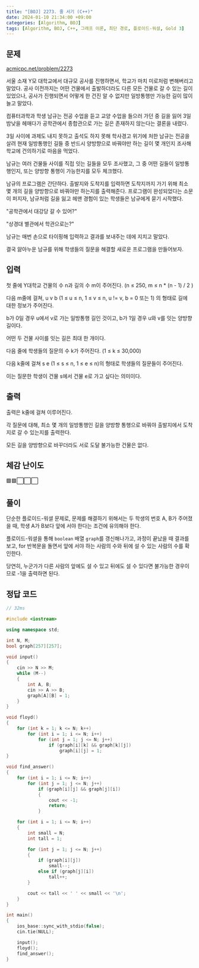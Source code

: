 ```yaml
---
title: "[BOJ] 2273. 줄 서기 (C++)"
date: 2024-01-10 21:34:00 +09:00
categories: [Algorithm, BOJ]
tags: [Algorithm, BOJ, C++, 그래프 이론, 최단 경로, 플로이드-워셜, Gold 3]
---
```

## **문제**
[acmicpc.net/problem/2273](https://www.acmicpc.net/problem/2273)
<br>

서울 소재 Y모 대학교에서 대규모 공사를 진행하면서, 학교가 마치 미로처럼 변해버리고 말았다. 공사 이전까지는 어떤 건물에서 출발하더라도 다른 모든 건물로 갈 수 있는 길이 있었으나, 공사가 진행되면서 어떻게 한 건진 알 수 없지만 일방통행만 가능한 길이 많이 늘고 말았다.

컴퓨터과학과 학생 남규는 전공 수업을 듣고 교양 수업을 들으러 가던 중 길을 잃어 3일 밤낮을 헤매다가 공학관에서 종합관으로 가는 길은 존재하지 않는다는 결론을 내렸다.

3일 사이에 과제도 내지 못하고 출석도 하지 못해 학사경고 위기에 처한 남규는 전공을 살려 현재 일방통행인 길들 중 반드시 양방향으로 바꿔야만 하는 길이 몇 개인지 조사해 학교에 건의하기로 마음을 먹었다.

남규는 여러 건물들 사이를 직접 잇는 길들을 모두 조사했고, 그 중 어떤 길들이 일방통행인지, 또는 양방향 통행이 가능한지를 모두 체크했다.

남규의 프로그램은 간단하다. 출발지와 도착지를 입력하면 도착지까지 가기 위해 최소 몇 개의 길을 양방향으로 바꿔야만 하는지를 출력해준다. 프로그램이 완성되었다는 소문이 퍼지자, 남규처럼 길을 잃고 헤맨 경험이 있는 학생들은 남규에게 묻기 시작했다.

"공학관에서 대강당 갈 수 있어?"

"상경대 별관에서 학관으로는?"

남규는 매번 손으로 타이핑해 입력하고 결과를 보내주는 데에 지치고 말았다.

결국 앓아누운 남규를 위해 학생들의 질문을 해결할 새로운 프로그램을 만들어보자.
<br>

## **입력**
첫 줄에 Y대학교 건물의 수 n과 길의 수 m이 주어진다. (n ≤ 250, m ≤ n * (n - 1) / 2 )

다음 m줄에 걸쳐, u v b (1 ≤ u ≤ n, 1 ≤ v ≤ n, u != v, b = 0 또는 1) 의 형태로 길에 대한 정보가 주어진다.

b가 0일 경우 u에서 v로 가는 일방통행 길인 것이고, b가 1일 경우 u와 v를 잇는 양방향 길이다.

어떤 두 건물 사이를 잇는 길은 최대 한 개이다.

다음 줄에 학생들의 질문의 수 k가 주어진다. (1 ≤ k ≤ 30,000)

다음 k줄에 걸쳐 s e (1 ≤ s ≤ n, 1 ≤ e ≤ n)의 형태로 학생들의 질문들이 주어진다.

이는 질문한 학생이 건물 s에서 건물 e로 가고 싶다는 의미이다.
<br>

## **출력**
출력은 k줄에 걸쳐 이루어진다.

각 질문에 대해, 최소 몇 개의 일방통행인 길을 양방향 통행으로 바꿔야 출발지에서 도착지로 갈 수 있는지를 출력한다.

모든 길을 양방향으로 바꾸더라도 서로 도달 불가능한 건물은 없다.
<br>

## **체감 난이도**
🟩🟩⬜⬜⬜
<br>

## **풀이**
단순한 플로이드-워셜 문제로, 문제를 해결하기 위해서는 두 학생의 번호 A, B가 주어졌을 때, 학생 A가 B보다 앞에 서야 한다는 조건에 유의해야 한다.

플로이드-워셜을 통해 `boolean` 배열 `graph`를 갱신해나가고, 과정이 끝났을 때 결과를 보고, for 반복문을 돌면서 앞에 서야 하는 사람의 수와 뒤에 설 수 있는 사람의 수를 확인한다.

당연히, 누군가가 다른 사람의 앞에도 설 수 있고 뒤에도 설 수 있다면 불가능한 경우이므로 -1을 출력하면 된다.
<br>

## **정답 코드**
```c++
// 32ms

#include <iostream>

using namespace std;

int N, M;
bool graph[257][257];

void input()
{
    cin >> N >> M;
    while (M--)
    {
        int A, B;
        cin >> A >> B;
        graph[A][B] = 1;
    }
}

void floyd()
{
    for (int k = 1; k <= N; k++)
        for (int i = 1; i <= N; i++)
            for (int j = 1; j <= N; j++)
                if (graph[i][k] && graph[k][j])
                    graph[i][j] = 1;
}

void find_answer()
{
    for (int i = 1; i <= N; i++)
        for (int j = 1; j <= N; j++)
            if (graph[i][j] && graph[j][i])
            {
                cout << -1;
                return;
            }

    for (int i = 1; i <= N; i++)
    {
        int small = N;
        int tall = 1;

        for (int j = 1; j <= N; j++)
        {
            if (graph[i][j])
                small--;
            else if (graph[j][i])
                tall++;
        }

        cout << tall << ' ' << small << '\n';
    }
}

int main()
{
    ios_base::sync_with_stdio(false);
    cin.tie(NULL);

    input();
    floyd();
    find_answer();
}
```
